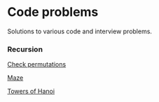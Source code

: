 # Code problems
Solutions to various code and interview problems.

### Recursion

[Check permutations](https://github.com/ivanmmarkovic/code-problems/tree/master/Recursion/check-permutations)

[Maze](https://github.com/ivanmmarkovic/code-problems/tree/master/Recursion/maze-solving)

[Towers of Hanoi](https://github.com/ivanmmarkovic/code-problems/tree/master/Recursion/towers-of-hanoi)
